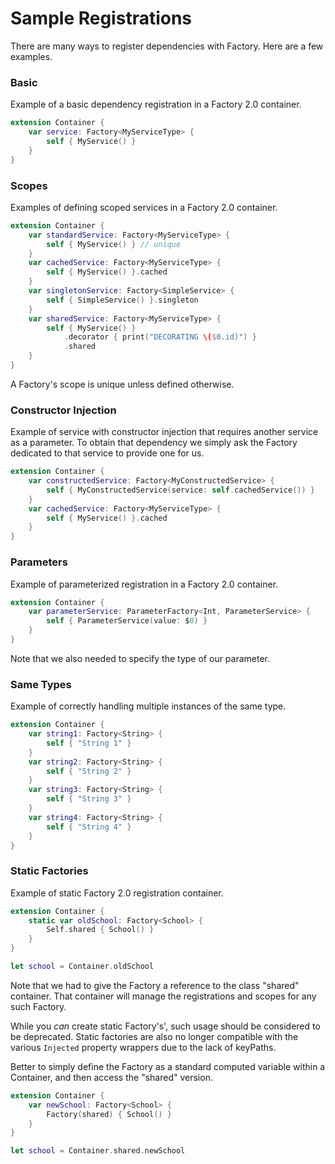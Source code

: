 # Sample Registrations

There are many ways to register dependencies with Factory. Here are a few examples.

### Basic
Example of a basic dependency registration in a Factory 2.0 container.

```swift
extension Container {
    var service: Factory<MyServiceType> {
        self { MyService() }
    }
}
```

### Scopes
Examples of defining scoped services in a Factory 2.0 container. 

```swift
extension Container {
    var standardService: Factory<MyServiceType> {
        self { MyService() } // unique
    }
    var cachedService: Factory<MyServiceType> {
        self { MyService() }.cached
    }
    var singletonService: Factory<SimpleService> {
        self { SimpleService() }.singleton
    }
    var sharedService: Factory<MyServiceType> {
        self { MyService() }
            .decorator { print("DECORATING \($0.id)") }
            .shared
    }
}
```
A Factory's scope is unique unless defined otherwise.

### Constructor Injection
Example of service with constructor injection that requires another service as a parameter. To obtain that dependency we simply ask the Factory dedicated to that service to provide one for us.

```swift
extension Container {
    var constructedService: Factory<MyConstructedService> {
        self { MyConstructedService(service: self.cachedService()) }
    }
    var cachedService: Factory<MyServiceType> {
        self { MyService() }.cached
    }
}
```

### Parameters
Example of parameterized registration in a Factory 2.0 container.
```swift
extension Container {
    var parameterService: ParameterFactory<Int, ParameterService> {
        self { ParameterService(value: $0) }
    }
}
```
Note that we also needed to specify the type of our parameter.

### Same Types
Example of correctly handling multiple instances of the same type.

```swift
extension Container {
    var string1: Factory<String> {
        self { "String 1" }
    }
    var string2: Factory<String> {
        self { "String 2" }
    }
    var string3: Factory<String> {
        self { "String 3" }
    }
    var string4: Factory<String> {
        self { "String 4" }
    }
}
```

### Static Factories
Example of static Factory 2.0 registration container.

```swift
extension Container {
    static var oldSchool: Factory<School> {
        Self.shared { School() }
    }
}

let school = Container.oldSchool
```
Note that we had to give the Factory a reference to the class "shared" container. That container will manage the registrations and scopes for any such Factory.

While you *can* create static Factory's', such usage should be considered to be deprecated. Static factories are also no longer compatible with the various ``Injected`` property wrappers due to the lack of keyPaths.

Better to simply define the Factory as a standard computed variable within a Container, and then access the "shared" version.

```swift
extension Container {
    var newSchool: Factory<School> {
        Factory(shared) { School() }
    }
}

let school = Container.shared.newSchool
```
